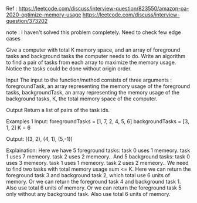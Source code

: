 Ref :
https://leetcode.com/discuss/interview-question/823550/amazon-oa-2020-optimize-memory-usage
https://leetcode.com/discuss/interview-question/373202

note : I haven't solved this problem completely. Need to check few edge cases


Give a computer with total K memory space, and an array of foreground tasks and background tasks the computer needs to do. Write an algorithm to find a pair of tasks from each array to maximize the memory usage. Notice the tasks could be done without origin order.

Input
The input to the function/method consists of three arguments :
foregroundTask, an array representing the memory usage of the foreground tasks,
backgroundTask, an array representing the memory usage of the background tasks,
K, the total memory space of the computer.

Output
Return a list of pairs of the task ids.

Examples 1
Input:
foregroundTasks = [1, 7, 2, 4, 5, 6]
backgroundTasks = [3, 1, 2]
K = 6

Output:
[(3, 2), (4, 1), (5,-1)]

Explaination:
Here we have 5 foreground tasks: task 0 uses 1 memeory. task 1 uses 7 memeory. task 2 uses 2 memeory..
And 5 background tasks: task 0 uses 3 memeory. task 1 uses 1 memeory. task 2 uses 2 memeory..
We need to find two tasks with total memory usage sum <= K.
Here we can return the foreground task 3 and background task 2, which total use 6 units of memory.
Or we can return the foreground task 4 and background task 1. Also use total 6 units of memory.
Or we can return the foreground task 5 only without any background task. Also use total 6 units of memory.